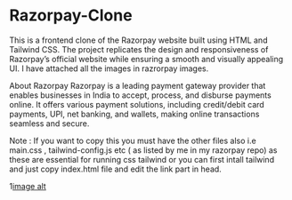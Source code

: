 # Razorpay-Clone
This is a frontend clone of the Razorpay website built using HTML and Tailwind CSS. The project replicates the design and responsiveness of Razorpay’s official website while ensuring a smooth and visually appealing UI.
I have attached all the images in razrorpay images. 

About Razorpay
Razorpay is a leading payment gateway provider that enables businesses in India to accept, process, and disburse payments online. It offers various payment solutions, including credit/debit card payments, UPI, net banking, and wallets, making online transactions seamless and secure.

Note : If you want to copy this you must have the other files also i.e main.css , tailwind-config.js etc ( as listed by me in my razorpay repo) as these are essential for running css tailwind or you can first intall tailwind and just copy index.html file and edit the link part in head.

1[image alt](https://github.com/Manglam-Sharma/Razorpay-Clone/blob/ce55109434679a22406073f90b4ef0ede5ad4115/Screenshot%202025-02-20%20001927.png)

